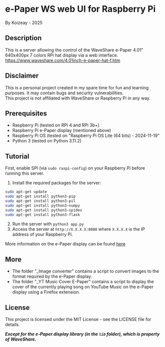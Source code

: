 # e-Paper WS web UI for Raspberry Pi
By Koizeay - 2025

## Description
This is a server allowing the control of the WaveShare e-Paper 4.01" 640x400px 7 colors RPi hat display via a web interface.\
https://www.waveshare.com/4.01inch-e-paper-hat-f.htm

## Disclaimer
This is a personal project created in my spare time for fun and learning purposes. It may contain bugs and security vulnerabilities.\
This project is not affiliated with WaveShare or Raspberry Pi in any way.

## Prerequisites
- Raspberry Pi (tested on RPi 4 and RPi 3b+)
- Raspberry Pi e-Paper display (mentioned above)
- Raspberry Pi OS (tested on "Raspberry Pi OS Lite (64 bits) - 2024-11-19"
- Python 3 (tested on Python 3.11.2)

## Tutorial
First, enable SPI (via `sudo raspi-config`) on your Raspberry Pi before running this server.

1. Install the required packages for the server:
```bash
sudo apt-get update
sudo apt-get install python3-pip
sudo apt-get install python3-pil
sudo apt-get install python3-numpy
sudo apt-get install python3-spidev
sudo apt-get install python3-flask
```
2. Run the server with `python3 app.py`
3. Access the server at `http://X.X.X.X:8080` where `X.X.X.X` is the IP address of your Raspberry Pi.

More information on the e-Paper display can be found [here](https://www.waveshare.com/wiki/4.01inch_e-Paper_HAT_(F)_Manual#Working_With_Raspberry_Pi)

## More
- The folder "_Image converter" contains a script to convert images to the format required by the e-Paper display.
- The folder "_YT Music Cover E-Paper" contains a script to display the cover of the currently playing song on YouTube Music on the e-Paper display using a Firefox extension.

## License
This project is licensed under the MIT License - see the LICENSE file for details.

_**Except for the e-Paper display library (in the `lib` folder), which is property of WaveShare.**_